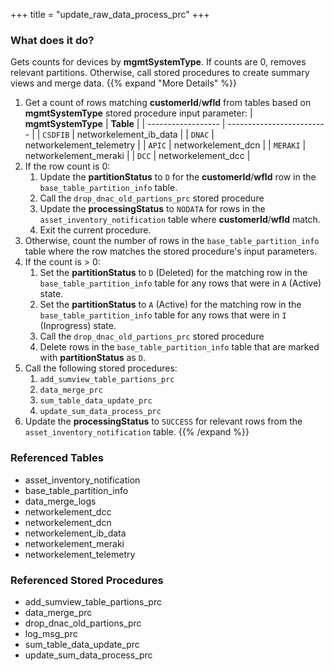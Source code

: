 +++
title = "update_raw_data_process_prc"
+++

### What does it do?
Gets counts for devices by **mgmtSystemType**. If counts are 0, removes relevant partitions. Otherwise, call stored procedures to create summary views and merge data.
{{% expand "More Details" %}}
1. Get a count of rows matching **customerId**/**wfId** from tables based on **mgmtSystemType** stored procedure input parameter:
| **mgmtSystemType**   | **Table**                 |
| ------------------   | ------------------------- |
| `CSDFIB`             | networkelement_ib_data    |
| `DNAC`               | networkelement_telemetry  |
| `APIC`               | networkelement_dcn        |
| `MERAKI`             | networkelement_meraki     |
| `DCC`                | networkelement_dcc        |
2. If the row count is 0:
   1. Update the **partitionStatus** to `D` for the **customerId**/**wfId** row in the `base_table_partition_info` table.
   2. Call the `drop_dnac_old_partions_prc` stored procedure
   3. Update the **processingStatus** to `NODATA` for rows in the `asset_inventory_notification` table where **customerId**/**wfId** match.
   4. Exit the current procedure.
3. Otherwise, count the number of rows in the `base_table_partition_info` table where the row matches the stored procedure's input parameters.
4. If the count is > 0:
   1. Set the **partitionStatus** to `D` (Deleted) for the matching row in the `base_table_partition_info` table for any rows that were in `A` (Active) state.
   2. Set the **partitionStatus** to `A` (Active) for the matching row in the `base_table_partition_info` table for any rows that were in `I` (Inprogress) state.
   3. Call the `drop_dnac_old_partions_prc` stored procedure
   4. Delete rows in the `base_table_partition_info` table that are marked with **partitionStatus** as `D`.
5. Call the following stored procedures:
   1. `add_sumview_table_partions_prc`
   2. `data_merge_prc`
   3. `sum_table_data_update_prc`
   4. `update_sum_data_process_prc`
6. Update the **processingStatus** to `SUCCESS` for relevant rows from the `asset_inventory_notification` table.
{{% /expand %}}

### Referenced Tables
- asset_inventory_notification 
- base_table_partition_info
- data_merge_logs
- networkelement_dcc
- networkelement_dcn
- networkelement_ib_data
- networkelement_meraki
- networkelement_telemetry


### Referenced Stored Procedures
- add_sumview_table_partions_prc
- data_merge_prc
- drop_dnac_old_partions_prc
- log_msg_prc
- sum_table_data_update_prc
- update_sum_data_process_prc
